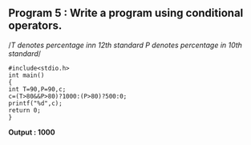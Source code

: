## Program 5 : Write a program using conditional operators.
/*T denotes percentage inn 12th standard
P denotes percentage in 10th standard*/
```
#include<stdio.h>
int main()
{
int T=90,P=90,c;
c=(T>80&&P>80)?1000:(P>80)?500:0;
printf("%d",c);
return 0;
}
```
**Output : 1000**
